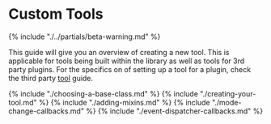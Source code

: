 # Custom Tools

{% include "./../partials/beta-warning.md" %}

This guide will give you an overview of creating a new tool. This is applicable for tools being built within the library as well as tools for 3rd party plugins. For the specifics on of setting up a tool for a plugin, check the third party [tool](../third-party-addons/index.md#tools) guide.

{% include "./choosing-a-base-class.md" %}
{% include "./creating-your-tool.md" %}
{% include "./adding-mixins.md" %}
{% include "./mode-change-callbacks.md" %}
{% include "./event-dispatcher-callbacks.md" %}
